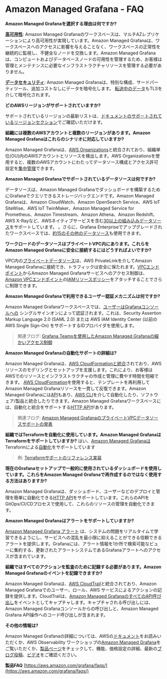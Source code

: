 # Amazon Managed Grafana - FAQ

**Amazon Managed Grafanaを選択する理由は何ですか?**

**[高可用性](https://docs.aws.amazon.com/grafana/latest/userguide/disaster-recovery-resiliency.html)**: Amazon Managed Grafanaのワークスペースは、マルチAZレプリケーションにより高可用性が実現しています。Amazon Managed Grafanaは、ワークスペースへのアクセスに影響を与えることなく、ワークスペースの正常性を継続的に監視し、不健全なノードを交換します。Amazon Managed Grafanaは、コンピュートおよびデータベースノードの可用性を管理するため、お客様は管理とメンテナンスに必要なインフラストラクチャリソースを管理する必要がありません。

**[データセキュリティ](https://docs.aws.amazon.com/grafana/latest/userguide/security.html)**: Amazon Managed Grafanaは、特別な構成、サードパーティツール、追加コストなしにデータを暗号化します。 [転送中のデータ](https://docs.aws.amazon.com/grafana/latest/userguide/infrastructure-security.html)もTLSを介して暗号化されます。

**どのAWSリージョンがサポートされていますか?**

サポートされているリージョンの最新リストは、[ドキュメントのサポートされているリージョンセクション](https://docs.aws.amazon.com/grafana/latest/userguide/what-is-Amazon-Managed-Service-Grafana.html#AMG-supported-Regions)でご確認いただけます。

**組織には複数のAWSアカウントと複数のリージョンがあります。Amazon Managed Grafanaはこれらのシナリオに対応していますか?**

Amazon Managed Grafanaは、[AWS Organizations](https://docs.aws.amazon.com/organizations/latest/userguide/orgs_introduction.html)と統合されており、組織単位(OU)内のAWSアカウントとリソースを検出します。AWS Organizationsを使用すると、複数のAWSアカウントにわたってデータソース構成とアクセス許可設定を[集中管理](https://docs.aws.amazon.com/grafana/latest/userguide/AMG-and-Organizations.html)できます。

**Amazon Managed Grafanaでサポートされているデータソースは何ですか?** 

データソースは、Amazon Managed Grafanaでダッシュボードを構築するためにGrafanaでクエリできるストレージバックエンドです。Amazon Managed Grafanaは、Amazon CloudWatch、Amazon OpenSearch Service、AWS IoT SiteWise、AWS IoT TwinMaker、Amazon Managed Service for Prometheus、Amazon Timestream、Amazon Athena、Amazon Redshift、AWS X-Rayなど、AWSネイティブサービスを含む[30以上の組み込みデータソース](https://docs.aws.amazon.com/grafana/latest/userguide/AMG-data-sources-builtin.html)をサポートしています。 。さらに、Grafana Enterpriseでアップグレードされたワークスペースでは、[約15のその他のデータソース](https://docs.aws.amazon.com/grafana/latest/userguide/AMG-data-sources-enterprise.html)も使用できます。

**ワークロードのデータソースはプライベートVPC内にあります。これらをAmazon Managed Grafanaに安全に接続するにはどうすればよいですか?**

VPC内の[プライベートデータソース](https://docs.aws.amazon.com/grafana/latest/userguide/AMG-configure-vpc.html)は、AWS PrivateLinkを介してAmazon Managed Grafanaに接続でき、トラフィックは安全に保たれます。[VPCエンドポイント](https://docs.aws.amazon.com/grafana/latest/userguide/AMG-configure-nac.html)からAmazon Managed Grafanaサービスへのアクセス制御は、[Amazon VPCエンドポイント](https://docs.aws.amazon.com/whitepapers/latest/aws-privatelink/what-are-vpc-endpoints.html)の[IAMリソースポリシー](https://docs.aws.amazon.com/grafana/latest/userguide/VPC-endpoints.html#controlling-vpc)をアタッチすることでさらに制限できます。

**Amazon Managed Grafanaで利用できるユーザー認証メカニズムは何ですか?**

Amazon Managed Grafanaワークスペースでは、[ユーザーはGrafanaコンソールへの](https://docs.aws.amazon.com/grafana/latest/userguide/authentication-in-AMG.html) シングルサインオンによって認証されます。これは、Security Assertion Markup Language 2.0 (SAML 2.0) または AWS IAM Identity Center (以前の AWS Single Sign-On) をサポートするIDプロバイダを使用します。

> 関連ブログ: [Grafana Teamsを使用したAmazon Managed Grafanaの細かいアクセス制御](https://aws.amazon.com/blogs/mt/fine-grained-access-control-in-amazon-managed-grafana-using-grafana-teams/)

**Amazon Managed Grafanaの自動化サポートの詳細は?**

Amazon Managed Grafanaは、[AWS CloudFormationと統合](https://docs.aws.amazon.com/grafana/latest/userguide/creating-resources-with-cloudformation.html)されており、AWSリソースのモデリングとセットアップを支援します。これにより、お客様はAWSでのリソースとインフラストラクチャの作成と管理に費やす時間を短縮できます。 [AWS CloudFormation](https://docs.aws.amazon.com/AWSCloudFormation/latest/UserGuide/Welcome.html)を使用すると、テンプレートを再利用してAmazon Managed Grafanaリソースを一貫して反復できます。Amazon Managed Grafanaには[API](https://docs.aws.amazon.com/grafana/latest/APIReference/Welcome.html)もあり、[AWS CLI](https://docs.aws.amazon.com/cli/latest/userguide/cli-chap-welcome.html)を介して自動化したり、ソフトウェア/製品と統合したりできます。Amazon Managed Grafanaワークスペースには、自動化と統合をサポートする[HTTP API](https://docs.aws.amazon.com/grafana/latest/userguide/Using-Grafana-APIs.html)があります。

> 関連ブログ: [Amazon Managed GrafanaのプライベートVPCデータソースサポートの発表](https://aws.amazon.com/blogs/mt/announcing-private-vpc-data-source-support-for-amazon-managed-grafana/)

**組織ではTerraformを自動化に使用しています。Amazon Managed GrafanaはTerraformをサポートしていますか?**
はい、[Amazon Managed Grafanaは](/observability-best-practices/ja/recipes/recipes/amg-automation-tf/) Terraformによる[自動化](https://registry.terraform.io/modules/terraform-aws-modules/managed-service-grafana/aws/latest)をサポートしています

> 例: [Terraformサポートのリファレンス実装](https://github.com/aws-observability/terraform-aws-observability-accelerator/tree/main/examples/managed-grafana-workspace)

**現在のGrafanaセットアップで一般的に使用されているダッシュボードを使用しています。これらをAmazon Managed Grafanaで再作成するのではなく使用する方法はありますか?**

Amazon Managed Grafanaは、ダッシュボード、ユーザーなどのデプロイと管理を簡単に自動化できる[HTTP API](https://docs.aws.amazon.com/grafana/latest/userguide/Using-Grafana-APIs.html)をサポートしています。これらのAPIをGitOps/CI/CDプロセスで使用して、これらのリソースの管理を自動化できます。

**Amazon Managed Grafanaはアラートをサポートしていますか?**

[Amazon Managed Grafana アラート](https://docs.aws.amazon.com/grafana/latest/userguide/alerts-overview.html) は、システムの問題をリアルタイムで学習できるようにし、サービスへの混乱を最小限に抑えることができる信頼できるアラートを提供します。Grafanaには、アラート情報を1か所で検索可能なビューに集約する、更新されたアラートシステムであるGrafanaアラートへのアクセスが含まれています。

**組織ではすべてのアクションを監査のために記録する必要があります。Amazon Managed Grafanaのイベントを記録できますか?**

Amazon Managed Grafanaは、[AWS CloudTrail](https://docs.aws.amazon.com/awscloudtrail/latest/userguide/cloudtrail-user-guide.html)と統合されており、Amazon Managed Grafanaでのユーザー、ロール、AWS サービスによるアクションの記録を提供します。CloudTrailは、[Amazon Managed GrafanaのすべてのAPI呼び出し](https://docs.aws.amazon.com/grafana/latest/userguide/logging-using-cloudtrail.html)をイベントとしてキャプチャします。キャプチャされる呼び出しには、Amazon Managed Grafanaコンソールからの呼び出しと、Amazon Managed Grafana API操作へのコード呼び出しが含まれます。

**その他の情報は?**

Amazon Managed Grafanaの詳細については、AWSの[ドキュメント](https://docs.aws.amazon.com/grafana/latest/userguide/what-is-Amazon-Managed-Service-Grafana.html)をお読みいただくか、AWS Observability ワークショップの[Amazon Managed Grafana](https://catalog.workshops.aws/observability/en-US/aws-managed-oss/amg)をご覧いただくか、[製品ページ](https://aws.amazon.com/grafana/)をチェックして、機能、価格設定の詳細、最新の[ブログ投稿](https://aws.amazon.com/grafana/resources/?nc=sn&loc=4&msg-blogs.sort-by=item.additionalFields.createdDate&msg-blogs.sort-order=desc#Latest_blog_posts)、[ビデオ](https://aws.amazon.com/grafana/resources/?nc=sn&loc=4&msg-blogs.sort-by=item.additionalFields.createdDate&msg-blogs.sort-order=desc#Videos)をご確認ください。

**製品FAQ** [https://aws.amazon.com/grafana/faqs/](https://aws.amazon.com/grafana/faqs/)
